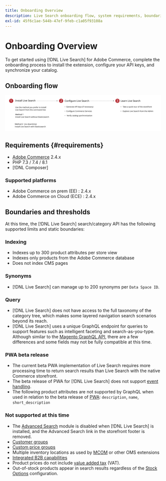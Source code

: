 ```yaml
---
title: Onboarding Overview
description: Live Search onboarding flow, system requirements, boundaries and limitations
exl-id: 45f6c1ae-544b-47ef-9feb-c1a05f93108a
---
```

# Onboarding Overview

To get started using [!DNL Live Search] for Adobe Commerce, complete the onboarding process to install the extension, configure your API keys, and synchronize your catalog.

## Onboarding flow

![[!DNL Live Search] onboarding diagram](assets/onboarding-flow.svg)

## Requirements {#requirements}

* [Adobe Commerce](https://magento.com/products/magento-commerce) 2.4.x
* PHP 7.3 / 7.4 / 8.1
* [!DNL Composer]

### Supported platforms

* Adobe Commerce on prem (EE) : 2.4.x
* Adobe Commerce on Cloud (ECE) : 2.4.x

## Boundaries and thresholds

At this time, the [!DNL Live Search] search/category API has the following supported limits and static boundaries:

### Indexing

* Indexes up to 300 product attributes per store view
* Indexes only products from the Adobe Commerce database
* Does not index CMS pages

### Synonyms

* [!DNL Live Search] can manage up to 200 synonyms per `Data Space ID`.

### Query

* [!DNL Live Search] does not have access to the full taxonomy of the category tree, which makes some layered navigation search scenarios beyond its reach.
* [!DNL Live Search] uses a unique GraphQL endpoint for queries to support features such as intelligent faceting and search-as-you-type. Although similar to the [Magento GraphQL API](https://devdocs.magento.com/guides/v2.4/graphql), there are a few differences and some fields may not be fully compatible at this time.

### PWA beta release

* The current beta PWA implementation of Live Search requires more processing time to return search results than Live Search with the native Commerce storefront.
* The beta release of PWA for [!DNL Live Search] does not support [event handling](https://devdocs.magento.com/shared-services/storefront-events-sdk.html).
* The following product attributes are not supported by GraphQL when used in relation to the beta release of [PWA](https://developer.adobe.com/commerce/pwa-studio/): `description`, `name`, `short_description`

### Not supported at this time

* The [Advanced Search](https://docs.magento.com/user-guide/catalog/search-advanced.html) module is disabled when [!DNL Live Search] is installed, and the Advanced Search link in the storefront footer is removed.
* [Customer groups](https://docs.magento.com/user-guide/customers/customer-groups.html)
* [Custom price groups](https://docs.magento.com/user-guide/catalog/product-price-group.html)
* Multiple inventory locations as used by [MCOM](https://docs.magento.com/user-guide/mcom.html) or other OMS extensions
* [Integrated B2B capabilities](https://business.adobe.com/products/magento/b2b-ecommerce.html)
* Product prices do not include [value added tax](https://docs.magento.com/user-guide/tax/vat.html) (VAT).
* Out-of-stock products appear in search results regardless of the [Stock Options](https://docs.magento.com/user-guide/catalog/inventory-options-global.html) configuration.
